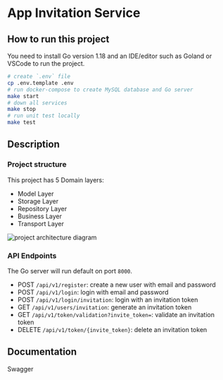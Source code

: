 # App Invitation Service

## How to run this project

You need to install Go version 1.18 and an IDE/editor such as Goland or VSCode to run the project.

```bash
# create `.env` file
cp .env.template .env
# run docker-compose to create MySQL database and Go server
make start
# down all services
make stop
# run unit test locally
make test
```

## Description

### Project structure

This project has 5 Domain layers:
* Model Layer
* Storage Layer
* Repository Layer
* Business Layer
* Transport Layer

![project architecture diagram](https://imge.cloud/images/2022/06/07/rZ1cup.png)

### API Endpoints

The Go server will run default on port `8000`.

- POST `/api/v1/register`: create a new user with email and password
- POST `/api/v1/login`: login with email and password
- POST `/api/v1/login/invitation`: login with an invitation token
- GET `/api/v1/users/invitation`: generate an invitation token
- GET `/api/v1/token/validation?invite_token=`: validate an invitation token
- DELETE `/api/v1/token/{invite_token}`: delete an invitation token

## Documentation

Swagger

